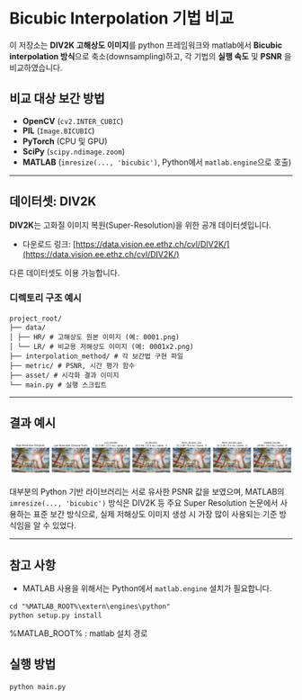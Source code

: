 # Bicubic Interpolation 기법 비교

이 저장소는 **DIV2K 고해상도 이미지**를 python 프레임워크와 matlab에서 **Bicubic interpolation 방식**으로 축소(downsampling)하고,  각 기법의 **실행 속도** 및 **PSNR** 을 비교하였습니다.

## 비교 대상 보간 방법

- **OpenCV** (`cv2.INTER_CUBIC`)
- **PIL** (`Image.BICUBIC`)
- **PyTorch** (CPU 및 GPU)
- **SciPy** (`scipy.ndimage.zoom`)
- **MATLAB** (`imresize(..., 'bicubic')`, Python에서 `matlab.engine`으로 호출)

---

## 데이터셋: DIV2K

**DIV2K**는 고화질 이미지 복원(Super-Resolution)을 위한 공개 데이터셋입니다.

- 다운로드 링크: [https://data.vision.ee.ethz.ch/cvl/DIV2K/](https://data.vision.ee.ethz.ch/cvl/DIV2K/)

다른 데이터셋도 이용 가능합니다.


### 디렉토리 구조 예시
```
project_root/
├── data/
│ ├── HR/ # 고해상도 원본 이미지 (예: 0001.png)
│ └── LR/ # 비교용 저해상도 이미지 (예: 0001x2.png)
├── interpolation_method/ # 각 보간법 구현 파일
├── metric/ # PSNR, 시간 평가 함수
├── asset/ # 시각화 결과 이미지
└── main.py # 실행 스크립트
```

---

## 결과 예시
![result](asset/image.png)

대부분의 Python 기반 라이브러리는 서로 유사한 PSNR 값을 보였으며, MATLAB의 `imresize(..., 'bicubic')` 방식은 DIV2K 등 주요 Super Resolution 논문에서 사용하는 표준 보간 방식으로, 실제 저해상도 이미지 생성 시 가장 많이 사용되는 기준 방식임을 알 수 있었다.

---

##  참고 사항

- MATLAB 사용을 위해서는 Python에서 `matlab.engine` 설치가 필요합니다.
```
cd "%MATLAB_ROOT%\extern\engines\python"
python setup.py install
```

%MATLAB_ROOT% : matlab 설치 경로

## 실행 방법

```bash
python main.py
```
